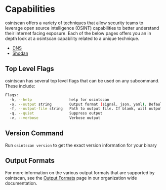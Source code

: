 # Capabilities

osintscan offers a variety of techniques that allow security teams to leverage open source intelligence (OSINT) capabilities to better understand their internet facing exposure. Each of the below pages offers you an in depth look at a osintscan capability related to a unique technique.

- [DNS](./dns.md)
- [Shodan](./shodan.md)

## Top Level Flags

osintscan has several top level flags that can be used on any subcommand. These include:

```bash
Flags:
  -h, --help                 help for osintscan
  -o, --output string        Output format (signal, json, yaml). Default value is signal (default "signal")
  -f, --output-file string   Path to output file. If blank, will output to STDOUT
  -q, --quiet                Suppress output
  -v, --verbose              Verbose output
```

## Version Command

Run `osintscan version` to get the exact version information for your binary

## Output Formats

For more information on the various output formats that are supported by osintscan, see the [Output Formats](https://method-security.github.io/docs/output.html) page in our organization wide documentation.
